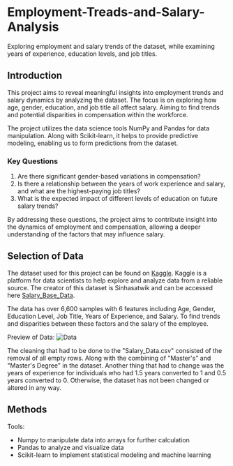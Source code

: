 # Employment-Treads-and-Salary-Analysis
Exploring employment and salary trends of the dataset, while examining years of experience, education levels, and job titles.

## Introduction

This project aims to reveal meaningful insights into employment trends and salary dynamics by analyzing the dataset. The focus is on exploring how age, gender, education, and job title all affect salary. Aiming to find trends and potential disparities in compensation within the workforce.

The project utilizes the data science tools NumPy and Pandas for data manipulation. Along with Scikit-learn, it helps to provide predictive modeling, enabling us to form predictions from the dataset.

### Key Questions

1. Are there significant gender-based variations in compensation?
2. Is there a relationship between the years of work experience and salary, and what are the highest-paying job titles?
3. What is the expected impact of different levels of education on future salary trends?

By addressing these questions, the project aims to contribute insight into the dynamics of employment and compensation, allowing a deeper understanding of the factors that may influence salary.

## Selection of Data

The dataset used for this project can be found on [Kaggle](https://www.kaggle.com/datasets). Kaggle is a platform for data scientists to help explore and analyze data from a reliable source. The creator of this dataset is Sinhasatwik and can be accessed here [Salary_Base_Data](https://www.kaggle.com/datasets/sinhasatwik/salary-base-data). 

The data has over 6,600 samples with 6 features including Age, Gender, Education Level, Job Title, Years of Experience, and Salary. To find trends and disparities between these factors and the salary of the employee. 

Preview of Data:
![Data](https://github.com/patela23ATWIT/Employment-Treads-and-Salary-Analysis/assets/90491468/c15a60a1-1a8d-4c48-82e7-2ef81d6b5b36)

The cleaning that had to be done to the "Salary_Data.csv" consisted of the removal of all empty rows. Along with the combining of "Master's" and "Master's Degree" in the dataset. Another thing that had to change was the years of experience for individuals who had 1.5 years converted to 1 and 0.5 years converted to 0. Otherwise, the dataset has not been changed or altered in any way. 

## Methods

Tools:
* Numpy to manipulate data into arrays for further calculation
* Pandas to analyze and visualize data
* Scikit-learn to implement statistical modeling and machine learning
